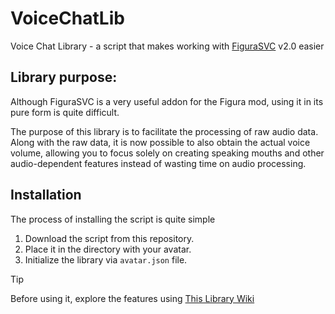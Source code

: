 # VoiceChatLib
Voice Chat Library - a script that makes working with [FiguraSVC](https://github.com/KnownSH/FiguraSVC) v2.0 easier

## Library purpose:
Although FiguraSVC is a very useful addon for the Figura mod, using it in its pure form is quite difficult.

The purpose of this library is to facilitate the processing of raw audio data. Along with the raw data, it is now possible to also obtain the actual voice volume, allowing you to focus solely on creating speaking mouths and other audio-dependent features instead of wasting time on audio processing.

## Installation
The process of installing the script is quite simple

1. Download the script from this repository.
2. Place it in the directory with your avatar.
3. Initialize the library via `avatar.json` file.

> [!TIP]
> Before using it, explore the features using [This Library Wiki](https://github.com/Sh1zok/FiguraSVC-VoiceChatLib/wiki)